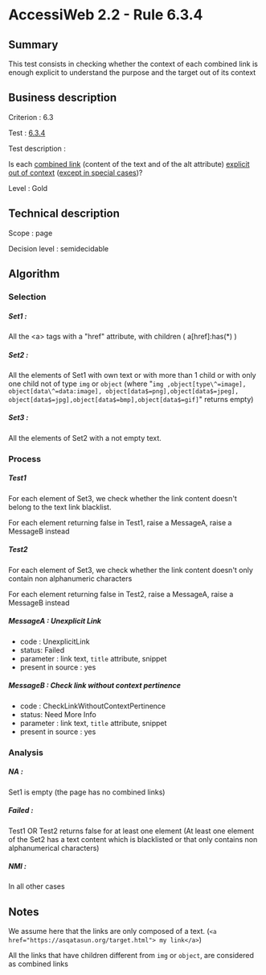 # AccessiWeb 2.2 - Rule 6.3.4

## Summary

This test consists in checking whether the context of each combined link
is enough explicit to understand the purpose and the target out of its
context

## Business description

Criterion : 6.3

Test : [6.3.4](http://accessiweb.org/index.php/accessiweb-22-english-version.html#test-6-3-4)

Test description :

Is each [combined
link](http://accessiweb.org/index.php/glossary-76.html#mLienComposite)
(content of the text and of the alt attribute) [explicit out of
context](http://accessiweb.org/index.php/glossary-76.html#mLienHorsContexte)
([except in special
cases](http://accessiweb.org/index.php/glossary-76.html#cpCrit6- "Special cases for criterion 6.3"))?

Level : Gold

## Technical description

Scope : page

Decision level :
semidecidable

## Algorithm

### Selection

##### Set1 :

All the <a\> tags with a "href" attribute, with children (
a[href]:has(\*) )

##### Set2 :

All the elements of Set1 with own text or with more than 1 child or with
only one child not of type `img` or `object` (where "`img ,object[type\^=image], object[data\^=data:image], object[data$=png],object[data$=jpeg], object[data$=jpg],object[data$=bmp],object[data$=gif]`" returns empty)

##### Set3 :

All the elements of Set2 with a not empty text.

### Process

##### Test1

For each element of Set3, we check whether the link content doesn't belong to the text link blacklist.

For each element returning false in Test1, raise a MessageA, raise a MessageB instead

##### Test2

For each element of Set3, we check whether the link content doesn't only contain non alphanumeric characters

For each element returning false in Test2, raise a MessageA, raise a MessageB instead

##### MessageA : Unexplicit Link

-   code : UnexplicitLink
-   status: Failed
-   parameter : link text, `title` attribute, snippet
-   present in source : yes

##### MessageB : Check link without context pertinence

-   code : CheckLinkWithoutContextPertinence
-   status: Need More Info
-   parameter : link text, `title` attribute, snippet
-   present in source : yes

### Analysis

##### **NA :**

Set1 is empty (the page has no combined links)

##### **Failed :**

Test1 OR Test2 returns false for at least one element (At least one element of the Set2 has a text content which is blacklisted or that only contains non alphanumerical characters)

##### **NMI :**

In all other cases

## Notes

We assume here that the links are only composed of a text. (`<a href="https://asqatasun.org/target.html"> my link</a>`)

All the links that have children different from `img` or `object`, are considered as combined links
